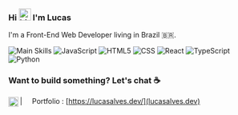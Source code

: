 ### Hi <img src="https://user-images.githubusercontent.com/1303154/88677602-1635ba80-d120-11ea-84d8-d263ba5fc3c0.gif" width="24px" alt="hi"> I'm Lucas

I'm a Front-End Web Developer living in Brazil 🇧🇷.

![Main Skills](https://img.shields.io/static/v1?label=&message=Main%20Skills:&color=111&style=flat-square)
![JavaScript](https://img.shields.io/static/v1?logo=javascript&label=&message=JavaScript&color=36465D&logoColor=AAA&style=flat-square&link=)
![HTML5](https://img.shields.io/badge/HTML-36465D?&style=flat-square&logo=css3&logoColor=AAA&link=)
![CSS](https://img.shields.io/badge/CSS-36465D?&style=flat-square&logo=css3&logoColor=AAA&link=)
![React](https://img.shields.io/static/v1?logo=react&label=&message=React&color=36465D&logoColor=AAA&style=flat-square&link=)
![TypeScript](https://img.shields.io/static/v1?logo=typescript&label=&message=TypeScript&color=36465D&logoColor=AAA&style=flat-square&link=)
![Python](https://img.shields.io/static/v1?logo=python&label=&message=Python&color=36465D&logoColor=AAA&style=flat-square&link=)

### Want to build something? Let's chat ☕

<a href="https://www.linkedin.com/in/lucasalvesbrito/">
  <img align="left" alt="Stefanie's LinkedIn" width="20px" src="https://simpleicons.now.sh/linkedin/495f7e" />
</a>


| &nbsp;&nbsp;&nbsp; Portfolio : [https://lucasalves.dev/](lucasalves.dev)

